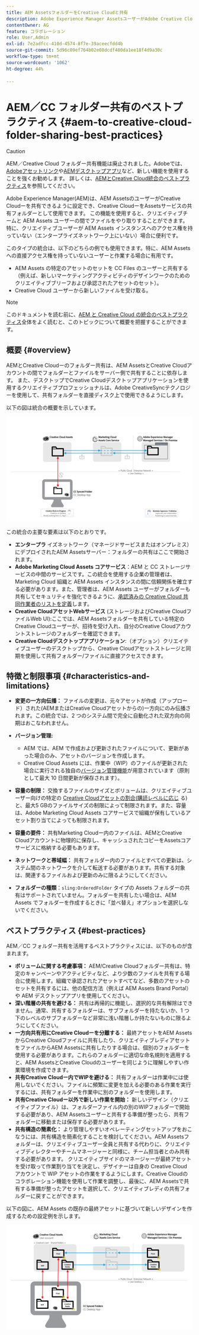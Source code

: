 ```yaml
---
title: AEM AssetsフォルダーをCreative Cloudと共有
description: Adobe Experience Manager AssetsユーザーがAdobe Creative Cloudユーザーとアセットフォルダーを交換できるようにするための設定とベストプラクティス。
contentOwner: AG
feature: コラボレーション
role: User,Admin
exl-id: 7e2adfcc-410d-4574-8f7e-39aceecfdd4b
source-git-commit: 5d96c09ef764b02e08dcdf480da1ee18f4d9a30c
workflow-type: tm+mt
source-wordcount: '1062'
ht-degree: 44%

---
```


# AEM／CC フォルダー共有のベストプラクティス {#aem-to-creative-cloud-folder-sharing-best-practices}

>[!CAUTION]
>
>AEM／Creative Cloud フォルダー共有機能は廃止されました。Adobeでは、[Adobeアセットリンク](https://helpx.adobe.com/jp/enterprise/admin-guide.html/enterprise/using/adobe-asset-link.ug.html)や[AEMデスクトップアプリ](https://experienceleague.adobe.com/docs/experience-manager-desktop-app/using/using.html?lang=ja)など、新しい機能を使用することを強くお勧めします。 詳しくは、[AEMとCreative Cloud統合のベストプラクティス](/help/assets/aem-cc-integration-best-practices.md)を参照してください。

Adobe Experience Manager(AEM)は、AEM AssetsのユーザーがCreative Cloudーを共有できるように設定でき、Creative CloudーをAssetsサービスの共有フォルダーとして使用できます。 この機能を使用すると、クリエイティブチームと AEM Assets ユーザーの間でファイルをやり取りすることができます。特に、クリエイティブユーザーが AEM Assets インスタンスへのアクセス権を持っていない（エンタープライズネットワーク上にいない）場合に便利です。

このタイプの統合は、以下のどちらの例でも使用できます。特に、AEM Assets への直接アクセス権を持っていないユーザーと作業する場合に有用です。

* AEM Assets の特定のアセットのセットを CC Files のユーザーと共有する（例えば、新しいマーケティングアクティビティのデザインワークのためのクリエイティブブリーフおよび承認されたアセットのセット）。
*  Creative Cloud ユーザーから新しいファイルを受け取る。

>[!NOTE]
>
>このドキュメントを読む前に、[AEM と Creative Cloud の統合のベストプラクティス](aem-cc-integration-best-practices.md)全体をよく読むと、このトピックについて概要を把握することができます。

## 概要 {#overview}

AEMとCreative Cloudーのフォルダー共有は、AEM AssetsとCreative Cloudアカウントの間でフォルダーとファイルをサーバー側で共有することに依存します。 また、デスクトップでCreative Cloudデスクトップアプリケーションを使用するクリエイティブプロフェッショナルは、Adobe CreativeSyncテクノロジーを使用して、共有フォルダーを直接ディスク上で使用できるようにします。

以下の図は統合の概要を示しています。

![chlimage_1-406](assets/chlimage_1-406.png)

この統合の主要な要素は以下のとおりです。

* **エンタープラ** イズネットワーク（マネージドサービスまたはオンプレミス）にデプロイされたAEM Assetsサーバー：フォルダーの共有はここで開始されます。
* **Adobe Marketing Cloud Assets コアサービス**：AEM と CC ストレージサービスの中間のサービスです。この統合を使用する企業の管理者は、Marketing Cloud 組織と AEM Assets インスタンスの間に信頼関係を確立する必要があります。また、管理者は、AEM Assets ユーザーがフォルダーも共有してセキュリティを強化できるように、[承認済みの Creative Cloud 共同作業者のリストを定義](https://experienceleague.adobe.com/docs/core-services/interface/assets/t-admin-add-cc-user.html?lang=en#assets)します。
* **Creative CloudアセットWebサービス** (ストレージおよびCreative CloudファイルWeb UI):ここでは、AEM Assetsフォルダーを共有している特定のCreative Cloudユーザーが、招待を受け入れ、自分のCreative Cloudアカウントストレージのフォルダーを確認できます。
* **Creative Cloudデスクトップアプリケーション**:（オプション）クリエイティブユーザーのデスクトップから、Creative Cloudアセットストレージと同期を使用して共有フォルダー/ファイルに直接アクセスできます。

## 特徴と制限事項 {#characteristics-and-limitations}

* **変更の一方向伝播：** ファイルの変更は、元々アセットが作成（アップロード）された(AEMまたはCreative Cloudアセットからの)一方向にのみ伝播されます。この統合では、2 つのシステム間で完全に自動化された双方向の同期はおこなわれません。

* **バージョン管理:**

   * AEM では、AEM で作成および更新されたファイルについて、更新があった場合のみ、アセットのバージョンを作成します。
   * Creative Cloud Assets には、作業中（WIP）のファイルが更新された場合に実行される独自の[バージョン管理機能](https://helpx.adobe.com/jp/creative-cloud/help/versioning-faq.html)が用意されています（原則として最大 10 日間更新が保存されます）。

* **容量の制限：** 交換するファイルのサイズとボリュームは、クリエイティブユーザー向けの特定の [Creative Cloudアセットの割合(購読レベルに応じ](https://helpx.adobe.com/jp/creative-cloud/kb/file-storage-quota.html) る)と、最大5 GBのファイルサイズの制限によって制限されます。また、容量は、Adobe Marketing Cloud Assets コアサービスで組織が保有しているアセット割り当てによっても制限されます。

* **容量の要件：** 共有Marketing Cloudー内のファイルは、AEMとCreative Cloudアカウントに物理的に保存し、キャッシュされたコピーをAssetsコアサービスに格納する必要もあります。
* **ネットワークと帯域幅：** 共有フォルダー内のファイルとすべての更新は、システム間のネットワークを介して転送する必要があります。共有する対象は、関連するファイルおよび更新のみに限るようにしてください。
* **フォルダーの種類**：`sling:OrderedFolder` タイプの Assets フォルダーの共有はサポートされていません。フォルダーを共有したい場合は、AEM Assets でフォルダーを作成するときに「並べ替え」オプションを選択しないでください。

## ベストプラクティス {#best-practices}

AEM／CC フォルダー共有を活用するベストプラクティスには、以下のものが含まれます。

* **ボリュームに関する考慮事項：** AEM/Creative Cloudフォルダー共有は、特定のキャンペーンやアクティビティなど、より少数のファイルを共有する場合に使用します。組織で承認されたアセットすべてなど、多数のアセットのセットを共有するには、他の配信方法（例えば AEM Assets Brand Portal）や AEM デスクトップアプリを使用してください。
* **深い階層の共有を避ける：** 共有は再帰的に機能し、選択的な共有解除はできません。通常、共有するフォルダーは、サブフォルダーを持たないか、1 つ下のレベルのサブフォルダーなど非常に浅い階層しか持たないものに限るようにしてください。
* **一方向共有用にCreative Cloudーを分離する：** 最終アセットをAEM AssetsからCreative Cloudファイルに共有したり、クリエイティブレディアセットをファイルからAEM Assetsに共有したりする場合は、個別のフォルダーを使用する必要があります。これらのフォルダーに適切な命名規則を適用すると、AEM AssetsとCreative Cloudのユーザーを同じように理解しやすい作業環境を作成できます。
* **共有Creative Cloudー内でWIPを避ける：** 共有フォルダーは作業中には使用しないでください。ファイルに頻繁に変更を加える必要のある作業を実行するには、共有フォルダーを作業中に別のフォルダーを使用します。
* **共有Creative Cloudー以外で新しい作業を開始：** 新しいデザイン（クリエイティブファイル）は、フォルダーファイル内の別のWIPフォルダーで開始する必要があり、AEM Assetsユーザーと共有する準備が整ったら、共有フォルダーに移動または保存する必要があります。
* **共有構造の簡素化：** より管理しやすいオペレーティングセットアップをおこなうには、共有構造を簡素化することを検討してください。AEM Assetsフォルダーは、クリエイティブユーザー全員と共有する代わりに、クリエイティブディレクターやチームマネージャーと同様に、チーム担当者とのみ共有する必要があります。 クリエイティブサイドのマネージャーが最終アセットを受け取って作業割り当てを決定し、デザイナーは自身の Creative Cloud アカウントで WIP アセットの作業をするようにします。Creative Cloudのコラボレーション機能を使用して作業を調整し、最後に、AEM Assetsで共有する準備が整ったアセットを選択して、クリエイティブレディの共有フォルダーに戻すことができます。

以下の図に、AEM Assets の既存の最終アセットに基づいて新しいデザインを作成するための設定例を示します。

![chlimage_1-407](assets/chlimage_1-407.png)
